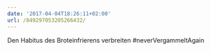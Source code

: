 ```yaml
---
date: '2017-04-04T18:26:11+02:00'
url: /849297053205266432/
---
```

Den Habitus des Broteinfrierens verbreiten #neverVergammeltAgain
